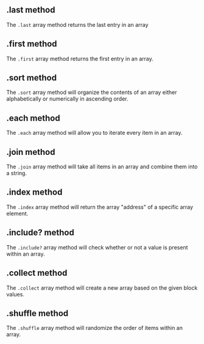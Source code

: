 ## .last method
The `.last` array method returns the last entry in an array

## .first method
The `.first` array method returns the first entry in an array.

## .sort method
The `.sort` array method will organize the contents of an array either alphabetically or numerically in ascending order.

## .each method
The `.each` array method will allow you to iterate every item in an array.

## .join method
The `.join` array method will take all items in an array and combine them into a string.

## .index method
The `.index` array method will return the array "address" of a specific array element.

## .include? method
The `.include?` array method will check whether or not a value is present within an array.

## .collect method
The `.collect` array method will create a new array based on the given block values.

## .shuffle method
The `.shuffle` array method will randomize the order of items within an array.
